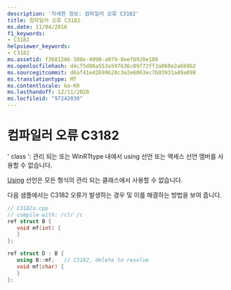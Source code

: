 ```yaml
---
description: '자세한 정보: 컴파일러 오류 C3182'
title: 컴파일러 오류 C3182
ms.date: 11/04/2016
f1_keywords:
- C3182
helpviewer_keywords:
- C3182
ms.assetid: f3681266-308e-4990-a979-8eef8920e186
ms.openlocfilehash: d4cf5d86a553a597636c09f72ff3a068e2a6b9b2
ms.sourcegitcommit: d6af41e42699628c3e2e6063ec7b03931a49a098
ms.translationtype: MT
ms.contentlocale: ko-KR
ms.lasthandoff: 12/11/2020
ms.locfileid: "97242030"
---
```

# <a name="compiler-error-c3182"></a>컴파일러 오류 C3182

' class ': 관리 되는 또는 WinRTtype 내에서 using 선언 또는 액세스 선언 멤버를 사용할 수 없습니다.

[Using](../../cpp/using-declaration.md) 선언은 모든 형식의 관리 되는 클래스에서 사용할 수 없습니다.

다음 샘플에서는 C3182 오류가 발생하는 경우 및 이를 해결하는 방법을 보여 줍니다.

```cpp
// C3182a.cpp
// compile with: /clr /c
ref struct B {
   void mf(int) {
   }
};

ref struct D : B {
   using B::mf;   // C3182, delete to resolve
   void mf(char) {
   }
};
```
